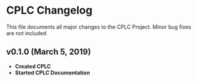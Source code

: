 # CPLC Changelog

This file documents all major changes to the CPLC Project. Minor bug fixes are not included

## v0.1.0 (March 5, 2019)

+ **Created CPLC**
+ **Started CPLC Documentation**
